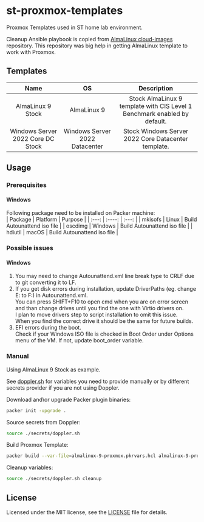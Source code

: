 # st-proxmox-templates

Proxmox Templates used in ST home lab environment.

Cleanup Ansible playbook is copied from [AlmaLinux cloud-images](https://github.com/AlmaLinux/cloud-images/) repository. This repository was big help in getting AlmaLinux template to work with Proxmox. 

## Templates

| Name | OS | Description |
| :---: | :---: | :---: |
|AlmaLinux 9 Stock | AlmaLinux 9 | Stock AlmaLinux 9 template with CIS Level 1 Benchmark enabled by default. |
|Windows Server 2022 Core DC Stock | Windows Server 2022 Datacenter| Stock Windows Server 2022 Core Datacenter template.|

## Usage

### Prerequisites

#### Windows

Following package need to be installed on Packer machine:  
| Package | Platform | Purpose |
| :---: | :----: | :---: |
| mkisofs | Linux | Build Autounattend iso file |
| oscdimg | Windows |  Build Autounattend iso file |
| hdiutil | macOS | Build Autounattend iso file |

### Possible issues

#### Windows

1. You may need to change Autounattend.xml line break type to CRLF due to git converting it to LF.  
2. If you get disk errors during installation, update DriverPaths (eg. change E: to F:) in Autounattend.xml.  
   You can press SHIFT+F10 to open cmd when you are on error screen and than change drives until you find the one with Virtio drivers on.  
   I plan to move drivers step to script installation to omit this issue.  
   When you find the correct drive it should be the same for future builds.
3. EFI errors during the boot.  
   Check if your Windows ISO file is checked in Boot Order under Options menu of the VM. If not, update boot_order variable.

### Manual

Using AlmaLinux 9 Stock as example.

See [doppler.sh](./secrets/doppler.sh) for variables you need to provide manually or by different secrets provider if you are not using Doppler.

Download and\or upgrade Packer plugin binaries:

```sh
packer init -upgrade .
```

Source secrets from Doppler:

```sh
source ./secrets/doppler.sh
```

Build Proxmox Template:

```sh
packer build --var-file=almalinux-9-proxmox.pkrvars.hcl almalinux-9-proxmox.pkr.hcl
```

Cleanup variables:

```sh
source ./secrets/doppler.sh cleanup
```

## License

Licensed under the MIT license, see the [LICENSE](LICENSE) file for details.